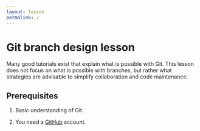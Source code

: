 ```yaml
---
layout: lesson
permalink: /
---
```


# Git branch design lesson

Many good tutorials exist that explain what is possible with Git. This lesson
does not focus on what is possible with branches, but rather what strategies
are advisable to simplify collaboration and code maintenance.


## Prerequisites

1. Basic understanding of Git.

2. You need a [GitHub](https://github.com) account.
